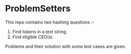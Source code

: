 # ProblemSetters

This repo contains two hashing questions :- 
  1. Find tokens in a text string
  2. Find eligible CEO(s)

Problems and their solution with some test cases are given.
